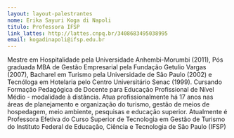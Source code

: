```yaml
---
layout: layout-palestrantes
nome: Erika Sayuri Koga di Napoli
titulo: Professora IFSP
link_lattes: http://lattes.cnpq.br/3408683495038995
email: kogadinapoli@ifsp.edu.br
---
```


Mestre em Hospitalidade pela Universidade Anhembi-Morumbi (2011), Pós graduada 
MBA de Gestão Empresarial pela Fundação Getulio Vargas (2007), Bacharel em Turismo
  pela Universidade de São Paulo (2002) e Tecnóloga em Hotelaria pelo Centro Universitário
  Senac (1999). Cursando Formação Pedagógica de Docente para Educação Profissional
  de Nível Médio - modalidade à distância. Atua profissionalmente há 17 anos nas áreas
  de planejamento e organização do turismo, gestão de meios de hospedagem, meio ambiente,
  pesquisas e educação superior. Atualmente é Professora Efetiva do Curso Superior
  de Tecnologia em Gestão de Turismo do Instituto Federal de Educação, Ciência e Tecnologia
  de São Paulo (IFSP)